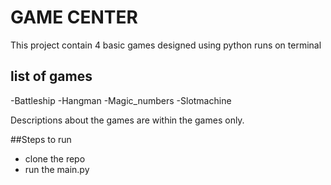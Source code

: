 # GAME CENTER
This project contain 4 basic games designed using python runs on terminal

## list of games
-Battleship
-Hangman
-Magic_numbers
-Slotmachine

Descriptions about the games are within the games only.

##Steps to run 
- clone the repo 
- run the main.py 

